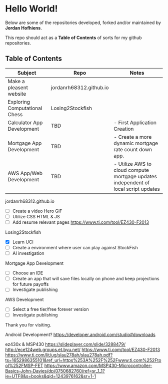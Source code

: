# Hello World!
Below are some of the repositories developed, forked and/or maintained by **Jordan Hofhiens**.

This repo should act as a **Table of Contents** of sorts for my github repositories.

## Table of Contents
|Subject| Repo| Notes|
|---|---|---|
|Make a pleasent website | jordanrh68312.github.io|
|Exploring Computational Chess | Losing2Stockfish|
|Calculator App Development | TBD| - First Application Creation
|Mortgage App Development | TBD| - Create a more dynamic mortgage rate count down app.
|AWS App/Web Development | TBD| - Utilize AWS to cloud compute mortgage updates independent of local script updates

jordanrh68312.github.io
- [ ] Create a video Hero GIF
- [ ] Utilize CSS HTML & JS
- [ ] Add resume relevant pages
https://www.ti.com/tool/EZ430-F2013

Losing2Stockfish
- [x] Learn UCI
- [ ] Create a environment where user can play against StockFish
- [ ] AI investigation

Mortgage App Development
- [ ] Choose an IDE 
- [ ] Create an app that will save files locally on phone and keep projections for future payoffs
- [ ] Investigate publishing

AWS Development
- [ ] Select a free tier/free forever version
- [ ] Investigate publishing

Thank you for visiting.

Android Development?
https://developer.android.com/studio#downloads

ez430x & MSP430
https://slideplayer.com/slide/3288479/
http://ece124web.groups.et.byu.net/
https://www.ti.com/tool/EZ430-F2013
https://www.ti.com/lit/ug/slau278ah/slau278ah.pdf?ts=1652986355101&ref_url=https%253A%252F%252Fwww.ti.com%252Ftool%252FMSP-FET
https://www.amazon.com/MSP430-Microcontroller-Basics-John-Davies/dp/0750682760/ref=sr_1_1?ie=UTF8&s=books&qid=1243976162&sr=1-1
